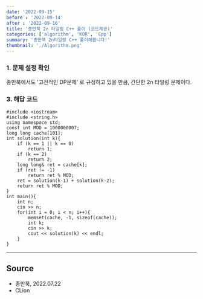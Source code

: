```yaml
---
date: '2022-09-15'
before : '2022-09-14'
after : '2022-09-16'
title: '종만북 2n 타일링 C++ 풀이 (코드제공)'
categories: ['algorithm', 'KOR', 'Cpp']
summary: '종만북 2n타일링 C++ 풀이해봅니다!'
thumbnail: './Algorithm.png'
---
```


### 1. 문제 설정 확인

종만북에서도 '고전적인 DP문제' 로 규정하고 있을 만큼, 간단한 2n 타일링 문제이다. 

### 3. 해답 코드

```
#include <iostream>
#include <string.h>
using namespace std;
const int MOD = 1000000007;
long long cache[101];
int solution(int k){
    if (k == 1 || k == 0)
        return 1;
    if (k == 2)
        return 2;
    long long& ret = cache[k];
    if (ret != -1)
        return ret % MOD;
    ret = solution(k-1) + solution(k-2);
    return ret % MOD;
}
int main(){
    int n;
    cin >> n;
    for(int i = 0; i < n; i++){
        memset(cache, -1, sizeof(cache));
        int k;
        cin >> k;
        cout << solution(k) << endl;
    }
}

```
--- 

## Source

- 종만북, 2022.07.22
- CLion